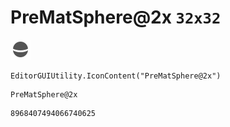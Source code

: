 # PreMatSphere@2x `32x32`
<img src="/img/PreMatSphere@2x.png" width=32 height=32>

``` CSharp
EditorGUIUtility.IconContent("PreMatSphere@2x")
```
```
PreMatSphere@2x
```
```
8968407494066740625
```
